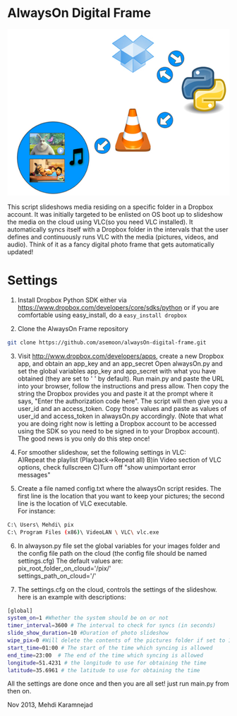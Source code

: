 AlwaysOn Digital Frame
========

![AlwaysOn Digital Photo Frame](/images/alwayson_digital_frame_workflow.jpg)

This script slideshows media residing on a specific folder in a Dropbox account. It was initially targeted to be enlisted on OS boot up to slideshow the media on the cloud using VLC(so you need VLC installed). It automatically syncs itself with a Dropbox folder in the intervals that the user defines and continuously runs VLC with the media (pictures, videos, and audio). Think of it as a fancy digital photo frame that gets automatically updated! 


Settings
========
1. Install Dropbox Python SDK either via https://www.dropbox.com/developers/core/sdks/python 
or if you are comfortable using easy_install, do a `easy_install dropbox`

2. Clone the AlwaysOn Frame repository 
```bash
git clone https://github.com/asemoon/alwaysOn-digital-frame.git
```
3. Visit http://www.dropbox.com/developers/apps, create a new Dropbox app, and obtain an app_key and an app_secret
Open alwaysOn.py and set the global variables app_key and app_secret with what you have obtained (they are set to ' ' by default). Run main.py and paste the URL into your browser, follow the instructions and press allow. Then copy the string the Dropbox provides you and paste it at the prompt where it says, "Enter the authorization code here". The script will then give you a user_id and an access_token. Copy those values and paste as values of user_id and access_token in alwaysOn.py accordingly. (Note that what you are doing right now is letting a Dropbox account to be accessed using the SDK so you need to be signed in to your Dropbox account). The good news is you only do this step once!
4. For smoother slideshow, set the following settings in VLC:      
A)Repeat the playlist (Playback->Repeat all) B)in Video section of VLC options, check fullscreen C)Turn off "show unimportant error messages"

5. Create a file named config.txt where the alwaysOn script resides. The first line is the location that you want to keep your pictures; the second line is the location of VLC executable.     
For instance:    
```bash
C:\ Users\ Mehdi\ pix    
C:\ Program Files (x86)\ VideoLAN \ VLC\ vlc.exe
```
6. In alwayson.py file set the global variables for your images folder and the config file path on the cloud (the config file should be named settings.cfg)
The default values are:   
pix_root_folder_on_cloud='/pix/'   
settings_path_on_cloud='/'   

7. The settings.cfg on the cloud, controls the settings of the slideshow. here is an example with descriptions:    
```bash
[global]   
system_on=1 #Whether the system should be on or not   
timer_interval=3600 # The interval to check for syncs (in seconds)   
slide_show_duration=10 #Duration of photo slideshow   
wipe_pix=0 #Will delete the contents of the pictures folder if set to 1   
start_time=01:00 # The start of the time which syncing is allowed   
end_time=23:00  # The end of the time which syncing is allowed   
longitude=51.4231 # the longitude to use for obtaining the time   
latitude=35.6961 # the latitude to use for obtaining the time   
```

All the settings are done once and then you are all set! just run main.py from then on.   


Nov 2013, Mehdi Karamnejad